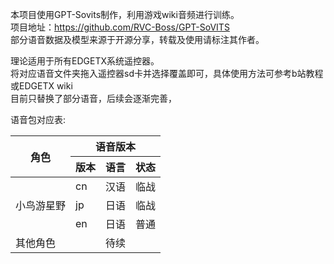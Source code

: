 本项目使用GPT-Sovits制作，利用游戏wiki音频进行训练。  
项目地址：https://github.com/RVC-Boss/GPT-SoVITS  
部分语音数据及模型来源于开源分享，转载及使用请标注其作者。 


理论适用于所有EDGETX系统遥控器。  
将对应语音文件夹拖入遥控器sd卡并选择覆盖即可，具体使用方法可参考b站教程或EDGETX wiki  
目前只替换了部分语音，后续会逐渐完善，

语音包对应表:
<table>
  <thead>
    <tr>
      <th rowspan="2">角色</th> <th colspan="3">语音版本</th> </tr>
    <tr>
      <th>版本</th> <th>语言</th>
      <th>状态</th>
    </tr>
  </thead>
  <tbody>
    <tr>
      <td rowspan="3">小鸟游星野</td> <td>cn</td>
      <td>汉语</td>
      <td>临战</td>
    </tr>
    <tr>
      <td>jp</td>
      <td>日语</td>
      <td>临战</td>
    </tr>
    <tr>
      <td>en</td>
      <td>日语</td>
      <td>普通</td>
    </tr>
    <tr>
      <td rowspan="1">其他角色</td> <td colspan="3" align="center">待续</td> </tr>
    </tr>
    </tbody>
</table>
 
